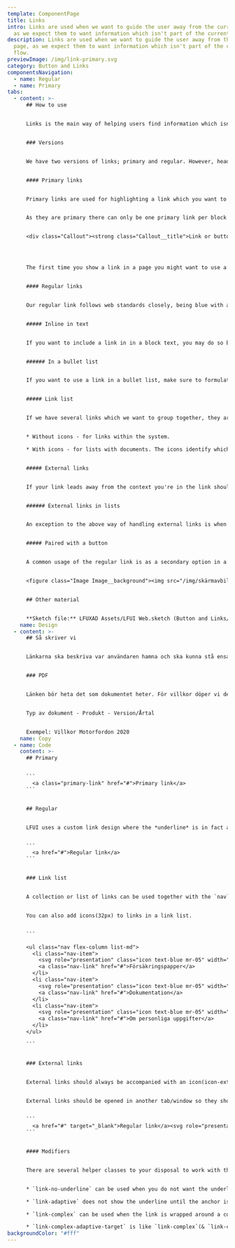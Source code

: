 ```yaml
---
template: ComponentPage
title: Links
intro: Links are used when we want to guide the user away from the current page,
  as we expect them to want information which isn't part of the current flow.
description: Links are used when we want to guide the user away from the current
  page, as we expect them to want information which isn't part of the current
  flow.
previewImage: /img/link-primary.svg
category: Button and Links
componentsNavigation:
  - name: Regular
  - name: Primary
tabs:
  - content: >-
      ## How to use


      Links is the main way of helping users find information which isn't included in the current page/view. Examples of where links can lead are another page on our webpage, a pdf with more info or a link to an external webpage. 


      ### Versions


      We have two versions of links; primary and regular. However, headings can also be links (especially on [cards](../page-content/card)) - this use case is described under [Headings in Typography.](../typography/headings#linked-headline)


      #### Primary links


      Primary links are used for highlighting a link which you want to put extra emphasis on. Examples include repeating a [primary button](buttons#primary-buttons) further down in the page (a pattern which can often be seen on lansforsakringar.se) or as part of a [call out](../page-content/callout). 


      As they are primary there can only be one primary link per block (and preferably page). Layout-wise the primary link is rather "heavy" with an arrow after the text, meaning it should be used sparsely. 


      <div class="Callout"><strong class="Callout__title">Link or button? </strong><p class="Callout__text">The first time you show a link in a page you might want to use a primary button instead to give extra emphasis to the link, especially at the top of pages. The further down you are, the better it is to use link-styling.</p></div>




      The first time you show a link in a page you might want to use a primary button instead to give extra emphasis to the link, especially at the top of pages. The further down you are, the better it is to use link-styling.</p></div>


      #### Regular links


      Our regular link follows web standards closely, being blue with and underlined. On hover it changes colour to a darker shade of blue. Depending on in which context it is used there are some aspects to consider.


      ##### Inline in text


      If you want to include a link in in a block text, you may do so but do it with caution. Links in text is good from an SEO-perspective but bad from a accesibility-perspective. If you want to include a link inline keep the paragraph it is in as short as possible. If you have several links you want to add, you should consider a [link list](#link-list) instead.


      ###### In a bullet list


      If you want to use a link in a bullet list, make sure to formulate the content is such a way that you can put the link at the end of the bullet point.


      ##### Link list


      If we have several links which we want to group together, they are placed in a link list. The link list exist in two versions:


      * Without icons - for links within the system.

      * With icons - for lists with documents. The icons identify which kind of file or link it is. A typical example is when we want to present terms and "förköpsinformation" in a purchase flow. If this version is used all links should have an icon (please see [external links in lists](#external-links-in-lists) as well).


      ##### External links


      If your link leads away from the context you're in the link should be amended with an external link icon. This includes changing technical environment within Länsförsäkringar's world (like a link in Mina Sidor or a purchase flow leading to lansforsakringar.se ). The icon should come after the link text and links should open in a new tab/window (depending on the user's browser settings).


      ###### External links in lists


      An exception to the above way of handling external links is when they are in a list. As the other links have icons in front of them, the external links also have the icon in front of the text to create a more coherent visual experience.


      ##### Paired with a button


      A common usage of the regular link is as a secondary option in a flow. In this case the link contrasts a primary button. Depending on what the link does, it is either placed to the far left in height with the primary button (for "backwards"-functionality) or just prior the primary button (for "cancel"-functionality). The image below shows one of the rare cases where both options exist.


      <figure class="Image Image__background"><img src="/img/skärmavbild-2020-03-12-kl.-18.00.19.png" srcset="/img/skärmavbild-2020-03-12-kl.-18.00.19.png 2x" alt="Regular links next to a primary button in a flow where both "backwards" and "cancel"-options exist."><figcaption><div class="Image__caption"></div></figcaption></figure>


      ## Other material


      **Sketch file:** LFUXAD Assets/LFUI Web.sketch (Button and Links/ "Primary link" and "Secondary link")
    name: Design
  - content: >-
      ## Så skriver vi


      Länkarna ska beskriva var användaren hamna och ska kunna stå ensamma. Undvik "Läs mer" och "Klicka här". Kan med fördel vara fler ord (max 7) ur SEO-synpunkt om de ligger på publik webbplats.


      ### PDF


      Länken bör heta det som dokumentet heter. För villkor döper vi dem till: 


      Typ av dokument - Produkt - Version/Årtal


      Exempel: Villkor Motorfordon 2020
    name: Copy
  - name: Code
    content: >-
      ## Primary


      ```
        <a class="primary-link" href="#">Primary link</a>
      ```


      ## Regular


      LFUI uses a custom link design where the *underline* is in fact a background-image, placed below the text. The link styling is added when an anchor tag has a `href`-value. 


      ```
        <a href="#">Regular link</a>
      ```


      ### Link list


      A collection or list of links can be used together with the `nav` class on their parent to gather the links in a list for easy overview. Use the `<nav>` html element where the links are a part of the main navigation.


      You can also add icons(32px) to links in a link list.


      ```

      <ul class="nav flex-column list-md">
        <li class="nav-item">
          <svg role="presentation" class="icon text-blue mr-05" width="32" height="32"><use xlink:href="#icon-pdf-doc-32"></use></svg>
          <a class="nav-link" href="#">Försäkringspapper</a>
        </li>
        <li class="nav-item">
          <svg role="presentation" class="icon text-blue mr-05" width="32" height="32"><use xlink:href="#icon-pdf-doc-32"></use></svg>
          <a class="nav-link" href="#">Dokumentation</a>
        </li>
        <li class="nav-item">
          <svg role="presentation" class="icon text-blue mr-05" width="32" height="32"><use xlink:href="#icon-pdf-doc-32"></use></svg>
          <a class="nav-link" href="#">Om personliga uppgifter</a>
        </li>
      </ul>

      ```


      ### External links


      External links should always be accompanied with an icon(icon-external-link-20) after it, except in Link list then it should be placed before the link and icon-external-link-32 should be used.


      External links should be opened in another tab/window so they should have the target attribute set to **_blank.**


      ```
        <a href="#" target="_blank">Regular link</a><svg role="presentation" class="text-blue icon-right icon  icon-nudge-up-01" width="20" height="20"><use xlink:href="#icon-external-link-20"></use></svg>
      ```


      #### Modifiers


      There are several helper classes to your disposal to work with this link styling.


      * `link-no-underline` can be used when you do not want the underline.

      * `link-adaptive` does not show the underline until the anchor is interacted with.

      * `link-complex` can be used when the link is wrapped around a container and you want the correct link behavior on a targeted element within the container.

      * `link-complex-adaptive-target` is like `link-complex`(& `link-complex-target`), but the link does not get the default link styling, and instead gets the adaptive, inherit styling. Used mainly in the header and footer components.
backgroundColor: "#fff"
---
```

